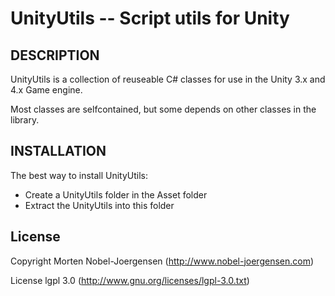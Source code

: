 UnityUtils -- Script utils for Unity
====================================

## DESCRIPTION

UnityUtils is a collection of reuseable C# classes for use in the Unity 3.x and 4.x Game engine.

Most classes are selfcontained, but some depends on other classes in the library.

## INSTALLATION

The best way to install UnityUtils:

* Create a UnityUtils folder in the Asset folder
* Extract the UnityUtils into this folder    

## License

Copyright Morten Nobel-Joergensen (http://www.nobel-joergensen.com)

License lgpl 3.0 (http://www.gnu.org/licenses/lgpl-3.0.txt)
